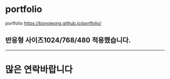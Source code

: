 # portfolio
portfolio
https://bonojeong.github.io/portfolio/

## 반응형 사이즈1024/768/480 적용했습니다.

--------------------
# 많은 연락바랍니다 
